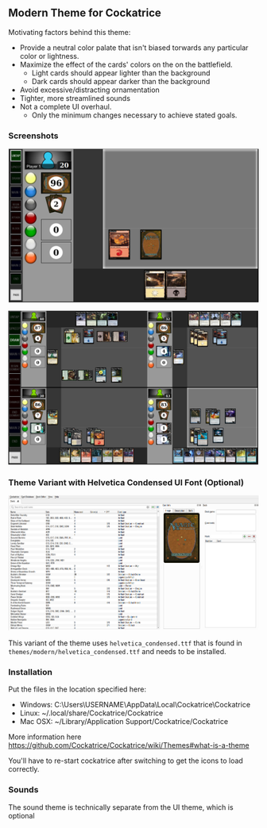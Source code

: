 ## Modern Theme for Cockatrice

Motivating factors behind this theme:
 - Provide a neutral color palate that isn't biased torwards any particular color or lightness. 
 - Maximize the effect of the cards' colors on the on the battlefield.  
   - Light cards should appear lighter than the background
   - Dark cards should appear darker than the background
 - Avoid excessive/distracting ornamentation
 - Tighter, more streamlined sounds
 - Not a complete UI overhaul. 
   - Only the minimum changes necessary to achieve stated goals.
 
### Screenshots 

![png](screenshots/1player.png)

![png](screenshots/4player.png)

### Theme Variant with Helvetica Condensed UI Font (Optional)

![png](screenshots/deck-editor.png)

This variant of the theme uses `helvetica_condensed.ttf` that is found in `themes/modern/helvetica_condensed.ttf` and needs to be installed.

### Installation

Put the files in the location specified here:

  - Windows: C:\Users\USERNAME\AppData\Local\Cockatrice\Cockatrice
  - Linux: ~/.local/share/Cockatrice/Cockatrice
  - Mac OSX: ~/Library/Application Support/Cockatrice/Cockatrice

More information here https://github.com/Cockatrice/Cockatrice/wiki/Themes#what-is-a-theme

You'll have to re-start cockatrice after switching to get the icons to load correctly.

### Sounds

The sound theme is technically separate from the UI theme, which is optional
